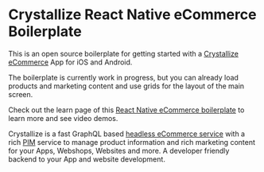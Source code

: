 # Crystallize React Native eCommerce Boilerplate

This is an open source boilerplate for getting started with a [Crystallize](https://crystallize.com) [eCommerce](https://crystallize.com/) App for iOS and Android.

The boilerplate is currently work in progress, but you can already load products and marketing content and use grids for the layout of the main screen.

Check out the learn page of this [React Native eCommerce boilerplate](https://crystallize.com/learn/open-source/boilerplates/react-native-ecommerce) to learn more and see video demos.

Crystallize is a fast GraphQL based [headless eCommerce service](https://crystallize.com/product) with a rich [PIM](https://crystallize.com/product/product-information-management) service to manage product information and rich marketing content for your Apps, Webshops, Websites and more. A developer friendly backend to your App and website development.
